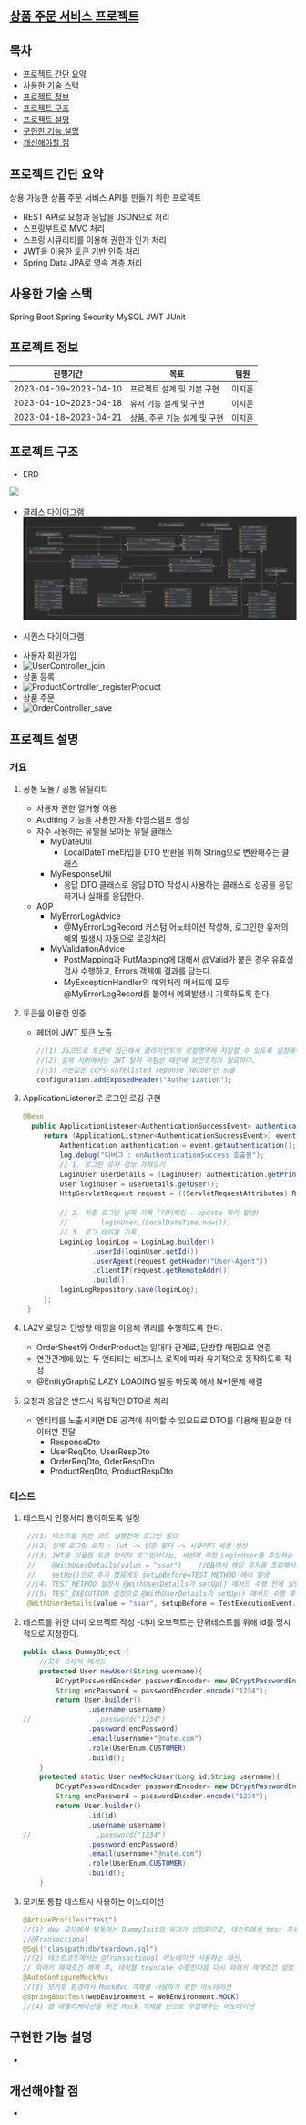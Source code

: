 ## [상품 주문 서비스 프로젝트](https://github.com/ji-hoooon/Springboot-MetaMall-Project)


## 목차
* [프로젝트 간단 요약](#프로젝트-간단-요약)<br>
* [사용한 기술 스택](#사용한-기술-스택)<br>
* [프로젝트 정보](#프로젝트-정보)<br>
* [프로젝트 구조](#프로젝트-설명)<br>
* [프로젝트 설명](#프로젝트-설명)<br>
* [구현한 기능 설명](#구현한-기능-설명)<br>
* [개선해야할 점](#개선해야할-점)<br>


## 프로젝트 간단 요약
상용 가능한 상품 주문 서비스 API를 만들기 위한 프로젝트
* REST API로 요청과 응답을 JSON으로 처리
* 스프링부트로 MVC 처리
* 스프링 시큐리티를 이용해 권한과 인가 처리
* JWT을 이용한 토큰 기반 인증 처리
* Spring Data JPA로 영속 계층 처리

## 사용한 기술 스택
Spring Boot
Spring Security
MySQL
JWT
JUnit

## 프로젝트 정보
|진행기간|목표|팀원|
|------|---|---|
|2023-04-09~2023-04-10 | 프로젝트 설계 및 기본 구현 |이지훈|
|2023-04-10~2023-04-18 | 유저 기능 설계 및 구현 |이지훈|
|2023-04-18~2023-04-21 | 상품, 주문 기능 설계 및 구현 |이지훈|

## 프로젝트 구조
<!-- * 요청과 응답 처리 로직 -->

<!-- * 비즈니스 로직 -->

* ERD 
<img src="https://img1.daumcdn.net/thumb/R1280x0/?scode=mtistory2&fname=https%3A%2F%2Fblog.kakaocdn.net%2Fdn%2FWyEYE%2FbtrXyoWlGFc%2FhG1vZLFkWs1NASnwZwAmqK%2Fimg.png">
          
* 클래스 다이어그램
![mvc구조도.png](MVC구조도.png)

* 시퀀스 다이어그램
- 사용자 회원가입
- ![UserController_join](https://user-images.githubusercontent.com/37648641/233537923-6c608c22-d783-46d0-a58b-65aed6bd967c.png)
- 상품 등록
- ![ProductController_registerProduct](https://user-images.githubusercontent.com/37648641/233537971-ca5b23df-d7e5-4fc4-a273-12c035d9711f.png)
- 상품 주문
- ![OrderController_save](https://user-images.githubusercontent.com/37648641/233537898-9faf0c0e-aa55-4763-b820-1af23245e234.png)


## 프로젝트 설명

### 개요
1. 공통 모듈 / 공통 유틸리티
   - 사용자 권한 열거형 이용
   - Auditing 기능을 사용한 자동 타임스탬프 생성
   - 자주 사용하는 유틸을 모아둔 유틸 클래스
     - MyDateUtil
         - LocalDateTime타입을 DTO 반환을 위해 String으로 변환해주는 클래스
     - MyResponseUtil
         - 응답 DTO 클래스로 응답 DTO 작성시 사용하는 클래스로 성공을 응답하거나 실패를 응답한다.
   - AOP
     - MyErrorLogAdvice
         - @MyErrorLogRecord 커스텀 어노테이션 작성해, 로그인한 유저의 예외 발생시 자동으로 로깅처리
     - MyValidationAdvice
         - PostMapping과 PutMapping에 대해서 @Valid가 붙은 경우 유효성 검사 수행하고, Errors 객체에 결과를 담는다.
         - MyExceptionHandler의 예외처리 메서드에 모두 @MyErrorLogRecord를 붙여서 예외발생시 기록하도록 한다.
2. 토큰을 이용한 인증
   - 헤더에 JWT 토큰 노출
       ```java
       //(1) JS코드로 토큰에 접근해서 클라이언트의 로컬영역에 저장할 수 있도록 설정해야한다. (기본값이 disable)
       //(2) 실제 서버에서는 JWT 탈취 위험성 때문에 보안조치가 필요하다.
       //(3) 기본값은 cors-safelisted reponse header만 노출
       configuration.addExposedHeader("Authorization");
       ```
2. ApplicationListener로 로그인 로깅 구현
   ```java
   @Bean
     public ApplicationListener<AuthenticationSuccessEvent> authenticationSuccessListener() {
        return (ApplicationListener<AuthenticationSuccessEvent>) event -> {
            Authentication authentication = event.getAuthentication();
            log.debug("디버그 : onAuthenticationSuccess 호출됨");
            // 1. 로그인 유저 정보 가져오기
            LoginUser userDetails = (LoginUser) authentication.getPrincipal();
            User loginUser = userDetails.getUser();
            HttpServletRequest request = ((ServletRequestAttributes) RequestContextHolder.currentRequestAttributes()).getRequest();

            // 2. 최종 로그인 날짜 기록 (더티체킹 - update 쿼리 발생)
            //        loginUser.(LocalDateTime.now());
            // 3. 로그 테이블 기록
            LoginLog loginLog = LoginLog.builder()
                    .userId(loginUser.getId())
                    .userAgent(request.getHeader("User-Agent"))
                    .clientIP(request.getRemoteAddr())
                    .build();
            loginLogRepository.save(loginLog);
        };
    }
   ```
3. LAZY 로딩과 단방향 매핑을 이용해 쿼리를 수행하도록 한다.
   - OrderSheet와 OrderProduct는 일대다 관계로, 단방향 매핑으로 연결
   - 연관관계에 있는 두 엔티티는 비즈니스 로직에 따라 유기적으로 동작하도록 작성
   - @EntityGraph로 LAZY LOADING 발동 하도록 해서 N+1문제 해결
   
4. 요청과 응답은 반드시 독립적인 DTO로 처리
   - 엔티티를 노출시키면 DB 공격에 취약할 수 있으므로 DTO를 이용해 필요한 데이터만 전달
      - ResponseDto
      - UserReqDto, UserRespDto
      - OrderReqDto, OderRespDto
      - ProductReqDto, ProductRespDto

### 테스트
1. 테스트시 인증처리 용이하도록 설정
   ```java
    //(1) 테스트를 위한 코드 실행전에 로그인 필요
    //(2) 실제 로그인 로직 : jwt -> 인증 필터 -> 시큐리티 세션 생성
    //(3) JWT를 이용한 토큰 방식의 로그인보다는, 세션에 직접 LoginUser를 주입하는 방식으로 강제 로그인 진행
    //    @WithUserDetails(value = "ssar")    //DB에서 해당 유저를 조회해서 세션에 담아주는 어노테이션
    //    setUp()으로 추가 했음에도 setupBefore=TEST_METHOD 에러 발생
    //(4) TEST_METHOD 설정시 @WithUserDetails가 setUp() 메서드 수행 전에 실행시간이 같다.
    //(5) TEST_EXECUTION 설정으로 @WithUserDetails가 setUp() 메서드 수행 후에 실행하도록 한다.
    @WithUserDetails(value = "ssar", setupBefore = TestExecutionEvent.TEST_EXECUTION)    //DB에서 해당 유저를 조회해서 세션에 담아주는 어노테이션
    ```
2. 테스트를 위한 더미 오브젝트 작성 -더미 오브젝트는 단위테스트를 위해 id를 명시적으로 지정한다.
    ```java
    public class DummyObject {
        //모두 스태틱 메서드
        protected User newUser(String username){
            BCryptPasswordEncoder passwordEncoder= new BCryptPasswordEncoder();
            String encPassword = passwordEncoder.encode("1234");
            return User.builder()
                    .username(username)
    //                .password("1234")
                    .password(encPassword)
                    .email(username+"@nate.com")
                    .role(UserEnum.CUSTOMER)
                    .build();
        }
        protected static User newMockUser(Long id,String username){
            BCryptPasswordEncoder passwordEncoder= new BCryptPasswordEncoder();
            String encPassword = passwordEncoder.encode("1234");
            return User.builder()
                    .id(id)
                    .username(username)
    //                .password("1234")
                    .password(encPassword)
                    .email(username+"@nate.com")
                    .role(UserEnum.CUSTOMER)
                    .build();
        }
    ```

3. 모키토 통합 테스트시 사용하는 어노테이션
    ```java
    @ActiveProfiles("test")
    //(1) dev 모드에서 발동하는 DummyInit의 유저가 삽입되므로, 테스트에서 test 프로퍼티파일 사용하도록 하는 설정
    //@Transactional
    @Sql("classpath:db/teardown.sql")
    //(2) 테스트코드에서는 @Transactional 어노테이션 사용하는 대신,
    // 외래키 제약조건 해제 후, 테이블 truncate 수행한다음 다시 외래키 제약조건 설정 
    @AutoConfigureMockMvc
    //(3) 모키토 환경에서 MockMvc 객체를 사용하기 위한 어노테이션
    @SpringBootTest(webEnvironment = WebEnvironment.MOCK)
    //(4) 웹 애플리케이션을 위한 Mock 객체를 빈으로 주입해주는 어노테이션
    ```
    
## 구현한 기능 설명
* 

## 개선해야할 점
* 

